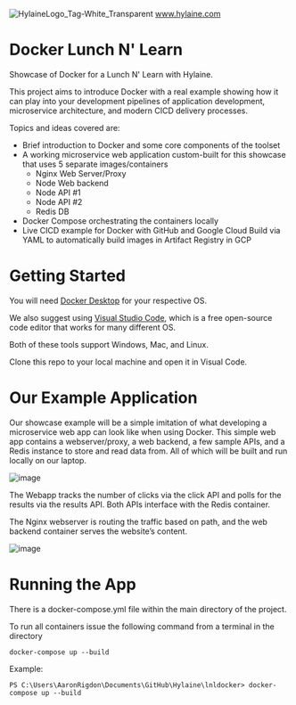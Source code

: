 ![HylaineLogo_Tag-White_Transparent](https://user-images.githubusercontent.com/51674375/169115975-78bb1ad7-1c07-484c-9fca-04056f43097d.png)
www.hylaine.com

# Docker Lunch N' Learn
Showcase of Docker for a Lunch N' Learn with Hylaine.

This project aims to introduce Docker with a real example showing how it can play into your development pipelines of application development, microservice architecture, and modern CICD delivery processes. 

Topics and ideas covered are:

- Brief introduction to Docker and some core components of the toolset
- A working microservice web application custom-built for this showcase that uses 5 separate images/containers
   - Nginx Web Server/Proxy
   - Node Web backend
   -	Node API #1
   -	Node API #2
   -	Redis DB
-	Docker Compose orchestrating the containers locally
-	Live CICD example for Docker with GitHub and Google Cloud Build via YAML to automatically build images in Artifact Registry in GCP

# Getting Started
You will need [Docker Desktop](https://docs.docker.com/get-docker/) for your respective OS.

We also suggest using [Visual Studio Code](https://code.visualstudio.com/Download), which is a free open-source code editor that works for many different OS.

Both of these tools support Windows, Mac, and Linux.

Clone this repo to your local machine and open it in Visual Code.

# Our Example Application

Our showcase example will be a simple imitation of what developing a microservice web app can look like when using Docker. 
This simple web app contains a webserver/proxy, a web backend, a few sample APIs, and a Redis instance to store and read data from. All of which will be built and run locally on our laptop.

![image](https://user-images.githubusercontent.com/51674375/168856180-9dcfb349-8fa6-4d70-b1c2-a7a30f3af3ee.png)

The Webapp tracks the number of clicks via the click API and polls for the results via the results API. Both APIs interface with the Redis container.

The Nginx webserver is routing the traffic based on path, and the web backend container serves the website’s content.

![image](https://user-images.githubusercontent.com/51674375/168856335-1534cbe5-b430-42ae-893e-b0f2a2150b5e.png)

# Running the App
There is a docker-compose.yml file within the main directory of the project.

To run all containers issue the following command from a terminal in the directory
```
docker-compose up --build
```
Example:
```
PS C:\Users\AaronRigdon\Documents\GitHub\Hylaine\lnldocker> docker-compose up --build
```
